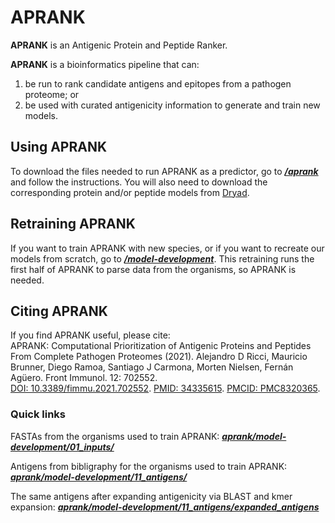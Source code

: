 # APRANK

**APRANK** is an Antigenic Protein and Peptide Ranker. 

**APRANK** is a bioinformatics pipeline that can:
  1) be run to rank candidate antigens and epitopes from a pathogen proteome; or 
  2) be used with curated antigenicity information to generate and train new models. 

## Using APRANK

To download the files needed to run APRANK as a predictor, go to [***/aprank***](https://github.com/trypanosomatics/aprank/tree/main/aprank) and follow the instructions. You will also need to download the corresponding protein and/or peptide models from [Dryad](https://doi.org/10.5061/dryad.zcrjdfnb1).

## Retraining APRANK

If you want to train APRANK with new species, or if you want to recreate our models from scratch, go to [***/model-development***](https://github.com/trypanosomatics/aprank/tree/main/model-development). This retraining runs the first half of APRANK to parse data from the organisms, so APRANK is needed.

## Citing APRANK

If you find APRANK useful, please cite:  
APRANK: Computational Prioritization of Antigenic Proteins and Peptides From Complete Pathogen Proteomes (2021). Alejandro D Ricci, Mauricio Brunner, Diego Ramoa, Santiago J Carmona, Morten Nielsen, Fernán Agüero. Front Immunol. 12: 702552.  
[DOI: 10.3389/fimmu.2021.702552](https://doi.org/10.3389/fimmu.2021.702552). [PMID: 34335615](https://pubmed.ncbi.nlm.nih.gov/34335615/). [PMCID: PMC8320365](http://www.ncbi.nlm.nih.gov/pmc/articles/pmc8320365/). 

### Quick links

FASTAs from the organisms used to train APRANK: [***aprank/model-development/01_inputs/***](https://github.com/trypanosomatics/aprank/tree/main/model-development/01_inputs)

Antigens from bibligraphy for the organisms used to train APRANK: [***aprank/model-development/11_antigens/***](https://github.com/trypanosomatics/aprank/tree/main/model-development/11_antigens)

The same antigens after expanding antigenicity via BLAST and kmer expansion: [***aprank/model-development/11_antigens/expanded_antigens***](https://github.com/trypanosomatics/aprank/tree/main/model-development/11_antigens/expanded_antigens)
